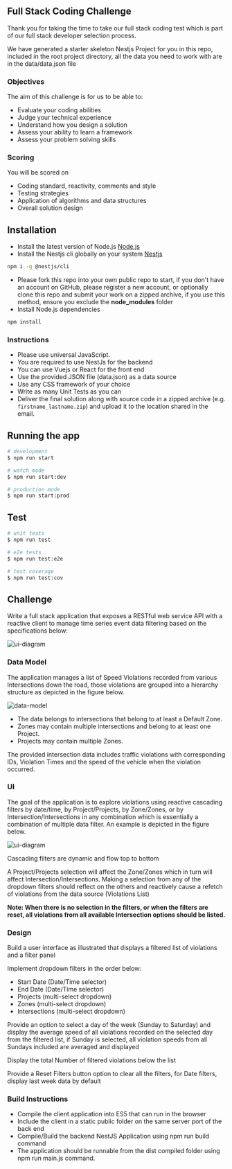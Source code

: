 ## Full Stack Coding Challenge

Thank you for taking the time to take our full stack coding test which  is part of our full stack developer selection process.

We have generated a starter skeleton Nestjs Project for you in this repo, included in the root project directory, all the data you need to work with are in the data/data.json file

### Objectives

The aim of this challenge is for us to be able to: 

* Evaluate your coding abilities
* Judge your technical experience
* Understand how you design a solution
* Assess your ability to learn a framework
* Assess your problem solving skills

### Scoring

You will be scored on

* Coding standard, reactivity, comments and style
* Testing strategies
* Application of algorithms and data structures
* Overall solution design

## Installation

* Install the latest version of Node.js [Node.js](https://nodejs.org)
* Install the Nestjs cli globally on your system [Nestjs](https://docs.nestjs.com/)
```bash
npm i -g @nestjs/cli
```
* Please fork this repo into your own public repo to start, if you don't have an account on GitHub, please register a new account, or optionally clone this repo and submit your work on a zipped archive,
if you use this method, ensure you exclude the **node_modules** folder
* Install Node.js dependencies
```bash
npm install
```

### Instructions

* Please use universal JavaScript.
* You are required to use NestJs for the backend
* You can use Vuejs or React for the front end 
* Use the provided JSON file (data.json) as a data source
* Use any CSS framework of your choice
* Write as many Unit Tests as you can
* Deliver the final solution along with source code in a zipped archive (e.g. ```firstname_lastname.zip```) and upload it to the location shared in the email.

## Running the app

```bash
# development
$ npm run start

# watch mode
$ npm run start:dev

# production mode
$ npm run start:prod
```

## Test

```bash
# unit tests
$ npm run test

# e2e tests
$ npm run test:e2e

# test coverage
$ npm run test:cov
```

## Challenge

Write a full stack application that exposes a RESTful web service API with a reactive client to manage time series event data filtering based on the specifications below:

![ui-diagram](https://user-images.githubusercontent.com/45851461/72795117-8685ef80-3c56-11ea-8829-05db8d4d9495.png)

### Data Model

The application manages a list of Speed Violations recorded from various Intersections down the road, those violations are grouped into a hierarchy structure as depicted in the figure below.

![data-model](https://user-images.githubusercontent.com/45851461/72795188-9f8ea080-3c56-11ea-9822-269ec2b859a7.png)

* The data belongs to intersections that belong to at least a Default Zone.
* Zones may contain multiple intersections and belong to at least one Project.
* Projects may contain multiple Zones.

The provided intersection data includes traffic violations with corresponding IDs, Violation Times and the speed of the vehicle when the violation occurred. 

### UI

The goal of the application is to explore violations using reactive cascading filters by date/time, by Project/Projects, by Zone/Zones, or by Intersection/Intersections in any combination which is essentially a combination of multiple data filter.  An example is depicted in the figure below.

![ui-diagram](https://user-images.githubusercontent.com/45851461/72795117-8685ef80-3c56-11ea-8829-05db8d4d9495.png)

Cascading filters are dynamic and flow top to bottom

A Project/Projects selection will affect the Zone/Zones which in turn will affect Intersection/Intersections.
Making a selection from any of the dropdown filters should reflect on the others and reactively cause a refetch of violations from the data source (Violations List)

**Note: When there is no selection in the filters, or when the filters are reset, all violations from all available Intersection options should be listed.**

### Design

Build a user interface as illustrated that displays a filtered list of violations and a filter panel

Implement dropdown filters in the order below:
* Start Date (Date/Time selector)
* End Date (Date/Time selector)
* Projects (multi-select dropdown)
* Zones (multi-select dropdown)
* Intersections (multi-select dropdown)

Provide an option to select a day of the week (Sunday to Saturday) and display the average speed of all violations recorded on the selected day from the filtered list, if Sunday is selected, all violation speeds from all Sundays included are averaged and displayed

Display the total Number of filtered violations below the list

Provide a Reset Filters button option to clear all the filters, for Date filters, display last week data by default

### Build Instructions

* Compile the client application into ES5 that can run in the browser
* Include the client in a static public folder on the same server port of the back end
* Compile/Build the backend NestJS Application using npm run build command
* The application should be runnable from the dist compiled folder using npm run main.js command.